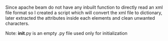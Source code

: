 Since apache beam do not have any inbuilt function to directly read an xml file format so I created a script which will convert the xml file to dictionary, 
later extracted the attributes inside each elements and clean unwanted characters.

Note: __init__.py is an empty .py file used only for initialization

